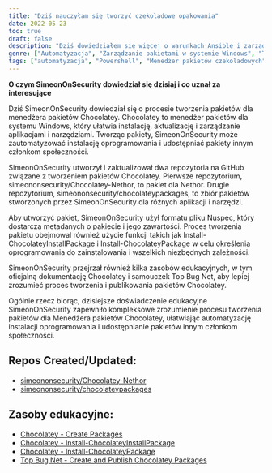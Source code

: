 ```yaml
---
title: "Dziś nauczyłam się tworzyć czekoladowe opakowania"
date: 2022-05-23
toc: true
draft: false
description: "Dziś dowiedziałem się więcej o warunkach Ansible i zarządzaniu zmiennymi"
genre: ["Automatyzacja", "Zarządzanie pakietami w systemie Windows", "Tworzenie pakietów", "Zarządzanie pakietami", "Infrastruktura jako kod (IaC)", "Wdrażanie oprogramowania Windows", "Pakowanie oprogramowania", "Automatyzacja systemu Windows", "Repozytoria pakietów", "Narzędzia Windows"]
tags: ["automatyzacja", "Powershell", "Menedżer pakietów czekoladowych", "Czekoladowy", "Choco", "tworzenie pakietów", "automatyzacja pakietów", "Nuspec", "Nethor", "Menedżery pakietów Windows", "IAC", "Infrastruktura jako kod", "Wdrażanie oprogramowania Windows", "pakowanie oprogramowania", "zarządzanie repozytorium", "udostępnianie pakietów", "Czekoladowa dokumentacja", "samouczek", "publikowanie pakietów"]
---
```


**O czym SimeonOnSecurity dowiedział się dzisiaj i co uznał za interesujące**

Dziś SimeonOnSecurity dowiedział się o procesie tworzenia pakietów dla menedżera pakietów Chocolatey. Chocolatey to menedżer pakietów dla systemu Windows, który ułatwia instalację, aktualizację i zarządzanie aplikacjami i narzędziami. Tworząc pakiety, SimeonOnSecurity może zautomatyzować instalację oprogramowania i udostępniać pakiety innym członkom społeczności.

SimeonOnSecurity utworzył i zaktualizował dwa repozytoria na GitHub związane z tworzeniem pakietów Chocolatey. Pierwsze repozytorium, simeononsecurity/Chocolatey-Nethor, to pakiet dla Nethor. Drugie repozytorium, simeononsecurity/chocolateypackages, to zbiór pakietów stworzonych przez SimeonOnSecurity dla różnych aplikacji i narzędzi.

Aby utworzyć pakiet, SimeonOnSecurity użył formatu pliku Nuspec, który dostarcza metadanych o pakiecie i jego zawartości. Proces tworzenia pakietu obejmował również użycie funkcji takich jak Install-ChocolateyInstallPackage i Install-ChocolateyPackage w celu określenia oprogramowania do zainstalowania i wszelkich niezbędnych zależności.

SimeonOnSecurity przejrzał również kilka zasobów edukacyjnych, w tym oficjalną dokumentację Chocolatey i samouczek Top Bug Net, aby lepiej zrozumieć proces tworzenia i publikowania pakietów Chocolatey.

Ogólnie rzecz biorąc, dzisiejsze doświadczenie edukacyjne SimeonOnSecurity zapewniło kompleksowe zrozumienie procesu tworzenia pakietów dla Menedżera pakietów Chocolatey, ułatwiając automatyzację instalacji oprogramowania i udostępnianie pakietów innym członkom społeczności.

## Repos Created/Updated:
- [simeononsecurity/Chocolatey-Nethor](https://github.com/simeononsecurity/Chocolatey-Nethor)
- [simeononsecurity/chocolateypackages](https://github.com/simeononsecurity/chocolateypackages)

## Zasoby edukacyjne:
- [Chocolatey - Create Packages](https://docs.chocolatey.org/en-us/create/create-packages#nuspec)
- [Chocolatey - Install-ChocolateyInstallPackage](https://docs.chocolatey.org/en-us/create/functions/install-chocolateyinstallpackage)
- [Chocolatey - Install-ChocolateyPackage](https://docs.chocolatey.org/en-us/create/functions/install-chocolateypackage)
- [Top Bug Net - Create and Publish Chocolatey Packages](https://www.topbug.net/blog/2012/07/02/a-simple-tutorial-create-and-publish-chocolatey-packages/)